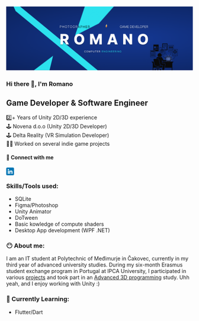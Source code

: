 ![baner](https://github.com/romanokeser/romanokeser/blob/main/baner4.png)

### Hi there 👋, I'm Romano

## Game Developer & Software Engineer

2️⃣+ Years of Unity 2D/3D experience <br>
🕹️ Novena d.o.o (Unity 2D/3D Developer)<br>
🕹️ Delta Reality (VR Simulation Developer)<br>
👨‍💻 Worked on several indie game projects<br>

#### 🤝 Connect with me 
<a href="https://www.linkedin.com/in/romano-keser-984a78217/"><img align="left" src="https://github.com/romanokeser/romanokeser/blob/main/linkedin.png" alt="icon | LinkedIn" width="21px"/></a>
<br>
### Skills/Tools used:
- SQLite
- Figma/Photoshop
- Unity Animator
- DoTween
- Basic kowledge of compute shaders
- Desktop App development (WPF .NET)

### 😶‍ About me:
I am an IT student at Polytechnic of Međimurje in Čakovec, currently in my third year of advanced university studies. During my six-month Erasmus student exchange program in Portugal at IPCA University, I participated in various [projects](https://portal.demola.net/cases/984) and took part in an [Advanced 3D programming](https://github.com/romanokeser/Advanced-3D-programming) study. Uhh yeah, and I enjoy working with Unity :)

### 🌱 Currently Learning:
- Flutter/Dart
